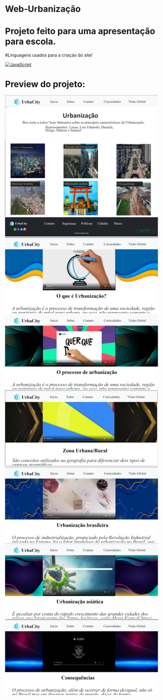 # Web-Urbanização

# Projeto feito para uma apresentação para escola.
#Linguagens usados para a criaçáo do site!

<a href="https://developer.mozilla.org/pt-BR/docs/Web/JavaScript">
    <img aligh='center' alt='JavaScript' src='https://www.rhbinformatica.com.br/arquivos/2017/10/logo-html-css.png'/>
</a>

# Preview do projeto:


<img src="https://github.com/samuel10752/Web-urba_2.0/blob/master/img/Captura%20de%20tela_20230127_211238.png"/>
<img src="https://github.com/samuel10752/Web-urba_2.0/blob/master/img/Captura%20de%20tela_20230127_211247.png"/>
<img src="https://github.com/samuel10752/Web-urba_2.0/blob/master/img/Captura%20de%20tela_20230127_211254.png"/>
<img src="https://github.com/samuel10752/Web-urba_2.0/blob/master/img/Captura%20de%20tela_20230127_211309.png"/>
<img src="https://github.com/samuel10752/Web-urba_2.0/blob/master/img/Captura%20de%20tela_20230127_211334.png"/>
<img src="https://github.com/samuel10752/Web-urba_2.0/blob/master/img/Captura%20de%20tela_20230127_211345.png"/>
<img src="https://github.com/samuel10752/Web-urba_2.0/blob/master/img/Captura%20de%20tela_20230127_211538.png"/>
<img src="https://github.com/samuel10752/Web-urba_2.0/blob/master/img/Captura%20de%20tela_20230127_211550.png"/>
<img src="https://github.com/samuel10752/Web-urba_2.0/blob/master/img/Captura%20de%20tela_20230127_211601.png"/>

</div>

